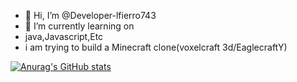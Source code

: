 - 👋 Hi, I’m @Developer-lfierro743
- 🌱 I’m currently learning on
- java,Javascript,Etc
- i am trying to build a Minecraft clone(voxelcraft 3d/EaglecraftY)

[![Anurag's GitHub stats](https://github-readme-stats.vercel.app/api?username=Developer-lfierro743)](https://github.com/anuraghazra/github-readme-stats)

<!---
Developer-lfierro743/Developer-lfierro743 is a ✨ special ✨ repository because its `README.md` (this file) appears on your GitHub profile.
You can click the Preview link to take a look at your changes.
--->
